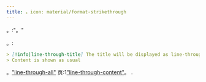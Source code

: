 ```yaml
---
title: 。icon: material/format-strikethrough
---
```


。:"。"

。:

```md
> [!info|line-through-title] The title will be displayed as line-through
> Content is shown as usual
```

。["line-through-all"](../combined-styling/page-23.md)
页:1["line-through-content"](../content-styling/page-13.md)。
.

